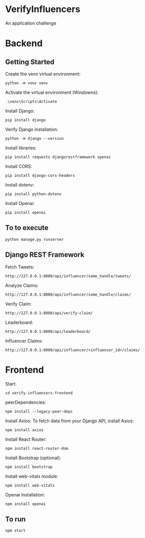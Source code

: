 # VerifyInfluencers
An application challenge

# Backend
## Getting Started

Create the venv virtual environment:
```
python -m venv venv
```
Activate the virtual environment (Windowns):
```
.\venv\Scripts\Activate
```

Install Django:
```
pip install django
```
Verify Django installation:
```
python -m django --version
```

Install libraries:
```
pip install requests djangorestframework openai
```
Install CORS:
```
pip install django-cors-headers
```
Install dotenv:
```
pip install python-dotenv
```
Install Openai:
```
pip install openai
```
## To to execute

```
python manage.py runserver
```
## Django REST Framework

Fetch Tweets:
```
http://127.0.0.1:8000/api/influencer/some_handle/tweets/
```
Analyze Claims:
```
http://127.0.0.1:8000/api/influencer/some_handle/claims/
```
Verify Claim:
```
http://127.0.0.1:8000/api/verify-claim/
```
Leaderboard:
```
http://127.0.0.1:8000/api/leaderboard/
```
Influencer Claims:
```
http://127.0.0.1:8000/api/influencer/<influencer_id>/claims/
```

# Frontend

Start:
```
cd verify-influencers-frontend
```
peerDependencies:
```
npm install --legacy-peer-deps
```
Install Axios: To fetch data from your Django API, install Axios:
```
npm install axios
```
Install React Router:
```
npm install react-router-dom
```
Install Bootstrap (optional):
```
npm install bootstrap
```
Install web-vitals module:
```
npm install web-vitals
```
Openai Installation:
```
npm install openai
```
## To run
```
npm start
```

